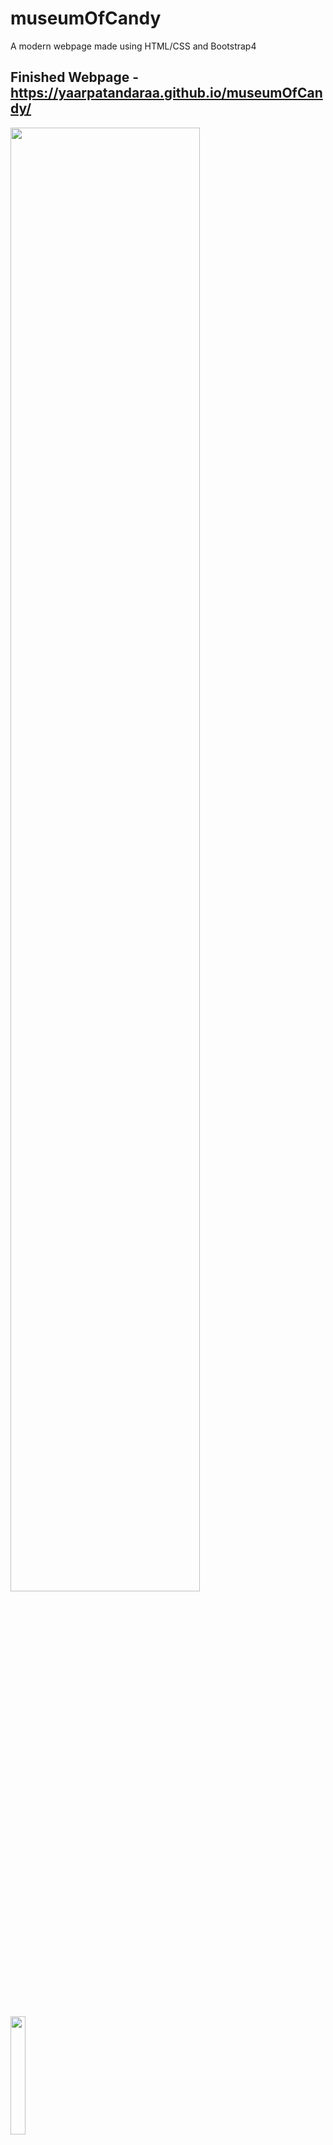 # museumOfCandy
A modern webpage made using HTML/CSS and Bootstrap4

## Finished Webpage - https://yaarpatandaraa.github.io/museumOfCandy/
<img src="screencaps/fullPage.gif" width="77.5%"> <img src="screencaps/mobilePage.gif" width="22%">
